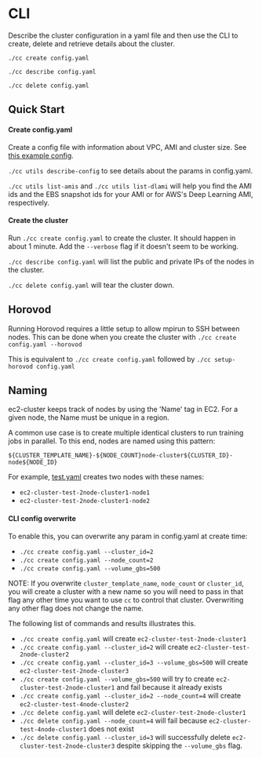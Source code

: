 # CLI

Describe the cluster configuration in a yaml file and then use the CLI to create, delete and retrieve details about the cluster.

`./cc create config.yaml`

`./cc describe config.yaml`

`./cc delete config.yaml`


## Quick Start

#### Create config.yaml

Create a config file with information about VPC, AMI and cluster size. See [this example config](configs/test.yaml).

`./cc utils describe-config` to see details about the params in config.yaml.



`./cc utils list-amis` and `./cc utils list-dlami` will help you find the AMI ids and the EBS snapshot ids for your AMI or for AWS's Deep Learning AMI, respectively.

#### Create the cluster

Run `./cc create config.yaml` to create the cluster. It should happen in about 1 minute. Add the `--verbose` flag if it doesn't seem to be working.

`./cc describe config.yaml` will list the public and private IPs of the nodes in the cluster.

`./cc delete config.yaml` will tear the cluster down.

## Horovod

Running Horovod requires a little setup to allow mpirun to SSH between nodes. This can be done when you create the cluster with  `./cc create config.yaml --horovod`

This is equivalent to  `./cc create config.yaml` followed by `./cc setup-horovod config.yaml`

## Naming

ec2-cluster keeps track of nodes by using the 'Name' tag in EC2. For a given node, the Name must be unique in a region.

A common use case is to create multiple identical clusters to run training jobs in parallel. To this end, nodes are named using this pattern:

`${CLUSTER_TEMPLATE_NAME}-${NODE_COUNT}node-cluster${CLUSTER_ID}-node${NODE_ID}`

 For example, [test.yaml](configs/test.yaml) creates two nodes with these names:
- `ec2-cluster-test-2node-cluster1-node1`
- `ec2-cluster-test-2node-cluster1-node2`
 
 
#### CLI config overwrite

To enable this, you can overwrite any param in config.yaml at create time:

- `./cc create config.yaml --cluster_id=2`
- `./cc create config.yaml --node_count=2`
- `./cc create config.yaml --volume_gbs=500`

NOTE: If you overwrite `cluster_template_name`, `node_count` or `cluster_id`, you will create a cluster with a new name so you will need to pass in that flag any other time you want to use `cc` to control that cluster. Overwriting any other flag does not change the name.

The following list of commands and results illustrates this.

- `./cc create config.yaml` will create `ec2-cluster-test-2node-cluster1`
- `./cc create config.yaml --cluster_id=2` will create `ec2-cluster-test-2node-cluster2`
- `./cc create config.yaml --cluster_id=3 --volume_gbs=500` will create `ec2-cluster-test-2node-cluster3`
- `./cc create config.yaml --volume_gbs=500` will try to create `ec2-cluster-test-2node-cluster1` and fail because it already exists
- `./cc create config.yaml --cluster_id=2 --node_count=4` will create `ec2-cluster-test-4node-cluster2`
- `./cc delete config.yaml` will delete `ec2-cluster-test-2node-cluster1`
- `./cc delete config.yaml --node_count=4` will fail because `ec2-cluster-test-4node-cluster1` does not exist
- `./cc delete config.yaml --cluster_id=3` will successfully delete `ec2-cluster-test-2node-cluster3` despite skipping the `--volume_gbs` flag.



  
